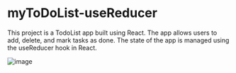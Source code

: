 # myToDoList-useReducer

This project is a TodoList app built using React. The app allows users to add, delete, and mark tasks as done. The state of the app is managed using the useReducer hook in React.

![image](https://github.com/Hashemi-Amir/myToDoList-useReducer/assets/58905924/1fcf1423-cc0e-4079-a4ad-432578d94d4e)
